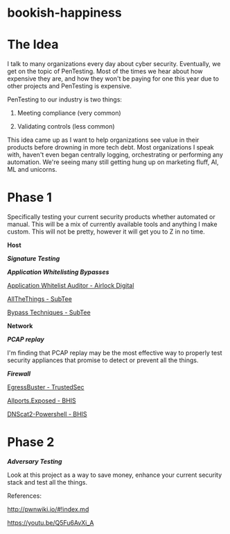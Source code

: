 # bookish-happiness

# The Idea
I talk to many organizations every day about cyber security. Eventually, we get on the topic of PenTesting. Most of the times we hear about how expensive they are, and how they won't be paying for one this year due to other projects and PenTesting is expensive.

PenTesting to our industry is two things:

1. Meeting compliance (very common)

2. Validating controls (less common)

This idea came up as I want to help organizations see value in their products before drowning in more tech debt. Most organizations I speak with, haven't even began centrally logging, orchestrating or performing any automation. We're seeing many still getting hung up on marketing fluff, AI, ML and unicorns.

# Phase 1

Specifically testing your current security products whether automated or manual. This will be a mix of currently available tools and anything I make custom. This will not be pretty, however it will get you to Z in no time.

**Host**

***Signature Testing***

***Application Whitelisting Bypasses***

[Application Whitelist Auditor - Airlock Digital](https://www.airlockdigital.com/application-whitelisting-auditor/)

[AllTheThings - SubTee](https://github.com/subTee/AllTheThings)

[Bypass Techniques - SubTee](https://github.com/subTee/ApplicationWhitelistBypassTechniques)


**Network**

***PCAP replay***

I'm finding that PCAP replay may be the most effective way to properly test security appliances that promise to detect or prevent all the things.


***Firewall***

[EgressBuster - TrustedSec](https://github.com/trustedsec/egressbuster)

[Allports.Exposed - BHIS](https://www.blackhillsinfosec.com/?p=4811)

[DNScat2-Powershell - BHIS](https://www.blackhillsinfosec.com/?p=5578&)

# Phase 2

***Adversary Testing***



Look at this project as a way to save money, enhance your current security stack and test all the things.

References:

http://pwnwiki.io/#!index.md

https://youtu.be/Q5Fu6AvXi_A
